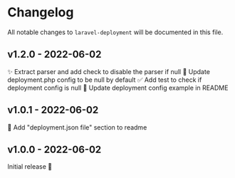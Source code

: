 # Changelog

All notable changes to `laravel-deployment` will be documented in this file.

## v1.2.0 - 2022-06-02

✨ Extract parser and add check to disable the parser if null
🔧 Update deployment.php config to be null by default
✅  Add test to check if deployment config is null
📝 Update deployment config example in README

## v1.0.1 - 2022-06-02

📝 Add "deployment.json file" section to readme

## v1.0.0 - 2022-06-02

Initial release 🎉
